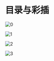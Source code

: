# 目录与彩插

![0](https://cnindex.github.io/indexgt6/img/0.jpg)

![1](https://cnindex.github.io/indexgt6/img/1.jpg)

![2](https://cnindex.github.io/indexgt6/img/2.jpg)

![3](https://cnindex.github.io/indexgt6/img/3.jpg)
